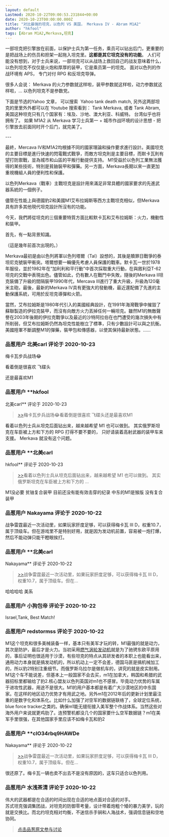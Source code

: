 ```yaml
---
layout: default
Lastmod: 2020-10-22T09:00:53.231844+00:00
date: 2020-10-23T00:00:00.000Z
title: "对比最强的坦克，以色列 VS 美国， Merkava IV - Abram M1A2"
author: "hkfool"
tags: [Abram M1A2,Merkava,坦克]
---
```


一部坦克把引擎放在前面，以保护士兵为第一任务，乘员可以钻出后门，更重要的是把战场上的伤员和担架一起拖入坦克里。**这都是其它坦克没有的功能**。 人们可能没有想到，对于士兵来说，一部坦克可以从战场上救回自己的战友意味着什么，以色列坦克不仅仅是火炮和厚厚的装甲，它是乘员第一的坦克。 面对以色列的作战环境有 APS， 专门对付 RPG 和反坦克导弹。  
  
很多人会说： Merkava 的火力参数就这样啦，装甲参数就这样啦，动力参数就这样啦，... 以色列坦克不是参数党。  
  
下面是节选的Yahoo 文章， 可以搜索  Yahoo tank death match, 另外这两部坦克的里里外外都可以在 Youtube 搜索看到： Tank Merkava, 或者 Tank Abram, 美国这种坦克只有几个国家有：埃及、沙地、澳大利亚、科威特。 台湾似乎也将拥有了。 如果 M1A2 从 Merkava 学习士兵第一 + 城市作战环境的设计思想 - 把引擎放去前面同时开个后门，就完美了。  
  
\---  
  
最終，Mercava IV和M1A2均根據不同的國家理論和操作要求進行設計。美國坦克的主要目標是進行快速的閃電戰式戰爭，而敵方坦克則是主要目標，而默卡瓦則有望打防禦戰，並為城市和山區的平叛行動提供支持。 M1受益於以色列工業無法獲得的某些技術，特別是貧鈾裝甲和彈藥。另一方面，Merkava長期以來一直更加重視機組人員的便利性和保護。  
  
以色列Merkava（戰車）主戰坦克是設計用來滿足非常具體的國家要求的先進武器系統的一個例子。  
  
儘管在性能上與德國豹2和美國M1艾布拉姆斯等西方主戰坦克相似，但Merkava具有許多其他現代坦克設計所沒有的功能。  
  
今天，我們將從坦克的三個重要特質方面比較默卡瓦和艾布拉姆斯：火力，機動性和裝甲。  
  
首先，有一點背景知識。  
  
（這是幾年前首次出現的。）  
  
Merkava最初是由以色列將軍以色列塔爾（Tal）設想的，其後是贖罪日戰爭的泰坦尼克號裝甲衝突。塔爾想要一輛優先考慮人員保護的戰車。默卡瓦一世於1978年服役，並於1982年在“加利利和平行動”中首次採取重大行動，在與敘利亞T-62坦克的交戰中表現出色。儘管如此，仍有數人在戰鬥中失敗，隨後的Merkava II坦克裝備了升級的間隔裝甲1990年代，Mercava III進行了重大升級，升級為120毫米主砲，最後，最新的Merkava IV具有更強大的發動機，最近還配備了先進的主動保護系統，可用於反坦克導彈和火箭。  
  
當然，艾布拉姆斯是1980年代引入的美國經典設計，在1991年海灣戰爭中摧毀了蘇聯製造的伊拉克裝甲，而沒有向敵方火力丟掉任何一輛坦克。雖然M1的無敵聲譽在2003年後期的伊拉克戰爭以及最近的沙特阿拉伯在也門遭受的幾次損失中有所削弱，但艾布拉姆斯仍然為坦克性能樹立了標準，只有少數設計可以與之抗衡。美國陸軍不斷調整M1的彈藥，裝甲包和傳感器，以使其保持最新狀態。......

            
### 品葱用户 **北美carl** 评论于 2020-10-23
        
梅卡瓦步兵战场😂  
  
看着倒是很喜欢 飞碟头  
  
还是最喜欢M1
        


            
### 品葱用户 **hkfool 
北美carl** 评论于 2020-10-23
        
> [\>>]( "/article/item_id-522756#")梅卡瓦步兵战场😂看着倒是很喜欢 飞碟头还是最喜欢M1

  
  
看着以色列士兵从坦克后面钻出来，越来越希望 M1 也可以做到。 其实俄罗斯坦克在车臣被上方和下方的 RPG 打得不要不要的， 只好请装着高射武器的装甲车来支援。 Merkava 就没有这个问题。
        


            
### 品葱用户 **北美carl 
hkfool** 评论于 2020-10-23
        
> [\>>]( "/article/item_id-522761#")看着以色列士兵从坦克后面钻出来，越来越希望 M1 也可以做到。 其实俄罗斯坦克在车臣被上方和下方的 ...

  
  
M1没必要 贫铀复合装甲 目前还没有能有效击穿的纪录 中东的M1是猴版 没有复合装甲
        


            
### 品葱用户 **Nakayama** 评论于 2020-10-22
        
战争雷霆最近一次活动里，如果玩家肝度足够，可以获得梅卡瓦 III D，权重10.7，属于顶级车。但在游戏里不是特别好用，就是因为发动机前置，容易被一炮打爆，然后不能动弹只能干瞪眼挨打。
        


            
### 品葱用户 **北美carl 
Nakayama** 评论于 2020-10-22
        
> [\>>]( "/article/item_id-522830#")战争雷霆最近一次活动里，如果玩家肝度足够，可以获得梅卡瓦 III D，权重10.7，属于顶级车。但在...

  
哈哈哈哈 美系
        


            
### 品葱用户 **小狗包帝** 评论于 2020-10-22
        
Israel,Tank, Best Match!
        


            
### 品葱用户 **redstormss** 评论于 2020-10-22
        
M1这个坦克和很多美械装备一样，基本只有美军才玩的转，M1最强的就是动力，其次是防护，最后才是火力。当初采用[燃气涡轮发动机]( "https://zh.wikipedia.org/wiki/%E7%87%83%E6%B0%A3%E6%B8%A6%E8%BC%AA%E5%BC%95%E6%93%8E")就是为了驰骋东欧平原用的，事后证明也很适用于沙漠，有些坦克的特点从其研发者的本职上也能看出来，通用动力本身就是搞发动机的，所以机动上一定不会差，德国马匪是搞机械加工的，所以豹2特别注重细节。而俄罗斯乌拉尔是做机车的，讲究的就是皮实耐用。M1这个车不能说差，但基本上一般国家不会去买，m1在加拿大，韩国和希腊的武器招标里都输给了豹2.核心盟友以色列英国对m1也不感冒。毕竟动力优势的车属于进攻性武器，用途不是很大。M1的用户基本都是有着广大沙漠地区的中东国家。在这样的地区动力优势才有用武之地。另外m1在2012年后的更新计划里最注重的是数字化和体系化。比如什么加强了对空军的数据链联络了，全球定位系统，blue force tracker之类的。确保m1能无缝衔接入美军整个作战体系。当然这些对海外用户来说就更鸡肋了。连预警机都没几个的国家要什么空军数据链？m1在美军手里很强，在其他国家手里应该不如梅卡瓦和豹2
        


            
### 品葱用户 **clO34rbq9HAWDe 
Nakayama** 评论于 2020-10-22
        
> [\>>]( "/article/item_id-522830#")战争雷霆最近一次活动里，如果玩家肝度足够，可以获得梅卡瓦 III D，权重10.7，属于顶级车。但在...

  
很还原了。梅卡瓦一辆也卖不出去不是没有原因的，这车只适合以色列用。
        


            
### 品葱用户 **水浅茶清** 评论于 2020-10-22
        
伟大的武器都是在合适的时间出现在合适的地点面对合适的对手。  
苏式坦克强调集团战，对坦克的防御零考量，设计带着炮粗个矮的暴力美学，玩的就是交换比。而北约坦克相对均衡，不迷信杀手锏和人海战术，强调信息链和空地协同。
        






> [点击品葱原文参与讨论](https://pincong.rocks/article/25390)

